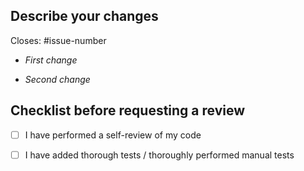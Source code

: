 ## Describe your changes

Closes: #issue-number <!-- Remove this line if this PR does not belong to any issue. -->

<!-- Replace the comment below by your description -->

- _First change_

- _Second change_

## Checklist before requesting a review

- [ ] I have performed a self-review of my code

- [ ] I have added thorough tests / thoroughly performed manual tests
